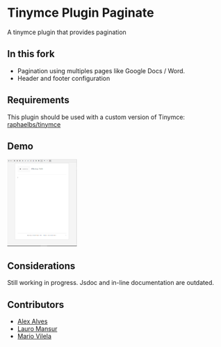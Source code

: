 # Tinymce Plugin Paginate

A tinymce plugin that provides pagination

## In this fork

- Pagination using multiples pages like Google Docs / Word.
- Header and footer configuration

## Requirements

This plugin should be used with a custom version of Tinymce:
[raphaelbs/tinymce](https://github.com/raphaelbs/tinymce)

## Demo

<img src="/readme-resources/editor_page.png" height="200" width="auto">

## Considerations

Still working in progress. Jsdoc and in-line documentation are outdated.

## Contributors

- [Alex Alves](https://github.com/alex250195)
- [Lauro Mansur](https://github.com/lauromansur)
- [Mario Vilela](https://github.com/mariolfvilela)
